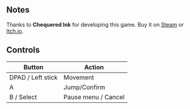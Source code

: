 ## Notes

Thanks to **Chequered Ink** for developing this game. Buy it on [Steam](https://store.steampowered.com/app/725380/Maddening_Euphoria/) or [Itch.io](https://ci.itch.io/maddening-euphoria).

## Controls

| Button | Action |
|--|--| 
|DPAD / Left stick|Movement|
|A|Jump/Confirm|
|B / Select|Pause menu / Cancel|


